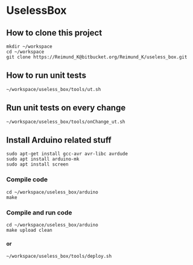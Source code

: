# UselessBox

## How to clone this project
    mkdir ~/workspace
    cd ~/workspace
    git clone https://Reimund_K@bitbucket.org/Reimund_K/useless_box.git

## How to run unit tests
    ~/workspace/useless_box/tools/ut.sh

## Run unit tests on every change
    ~/workspace/useless_box/tools/onChange_ut.sh


## Install Arduino related stuff
    sudo apt-get install gcc-avr avr-libc avrdude
    sudo apt install arduino-mk
    sudo apt install screen

### Compile code
    cd ~/workspace/useless_box/arduino
    make

### Compile and run code
    cd ~/workspace/useless_box/arduino
    make upload clean
#### or
    ~/workspace/useless_box/tools/deploy.sh